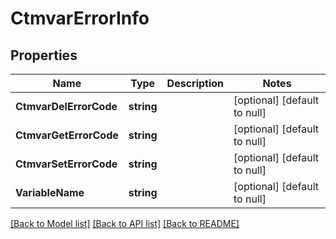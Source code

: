# CtmvarErrorInfo

## Properties
Name | Type | Description | Notes
------------ | ------------- | ------------- | -------------
**CtmvarDelErrorCode** | **string** |  | [optional] [default to null]
**CtmvarGetErrorCode** | **string** |  | [optional] [default to null]
**CtmvarSetErrorCode** | **string** |  | [optional] [default to null]
**VariableName** | **string** |  | [optional] [default to null]

[[Back to Model list]](../README.md#documentation-for-models) [[Back to API list]](../README.md#documentation-for-api-endpoints) [[Back to README]](../README.md)

